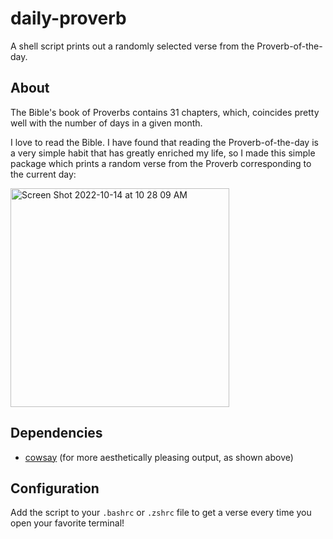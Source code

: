 # daily-proverb
A shell script prints out a randomly selected verse from the Proverb-of-the-day.

## About
The Bible's book of Proverbs contains 31 chapters, which, coincides pretty well with the number of days in a given month.  
  
I love to read the Bible. I have found that reading the Proverb-of-the-day is a very simple habit that has greatly enriched my life, 
so I made this simple package which prints a random verse from the Proverb corresponding to the current day:

<img width="350" alt="Screen Shot 2022-10-14 at 10 28 09 AM" src="https://user-images.githubusercontent.com/73807913/195884233-d6154e64-3ecf-440d-b1cd-9eb42f242f16.png">

## Dependencies
* [cowsay](https://github.com/tnalpgge/rank-amateur-cowsay) (for more aesthetically pleasing output, as shown above)

## Configuration
Add the script to your `.bashrc` or `.zshrc` file to get a verse every time you open your favorite terminal!
